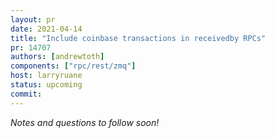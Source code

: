 ```yaml
---
layout: pr
date: 2021-04-14
title: "Include coinbase transactions in receivedby RPCs"
pr: 14707
authors: [andrewtoth]
components: ["rpc/rest/zmq"]
host: larryruane
status: upcoming
commit:
---
```


_Notes and questions to follow soon!_

<!-- TODO: Before meeting, add notes and questions
## Notes

## Questions
-->


<!-- TODO: After meeting, uncomment and add meeting log between the irc tags
## Meeting Log

{% irc %}
{% endirc %}
-->

